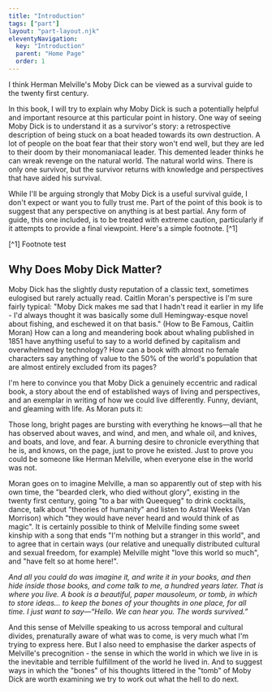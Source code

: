 ```yaml
---
title: "Introduction"
tags: ["part"]
layout: "part-layout.njk"
eleventyNavigation:
  key: "Introduction"
  parent: "Home Page"
  order: 1
---
```

I think Herman Melville's Moby Dick can be viewed as a survival guide to the twenty first century.

In this book, I will try to explain why Moby Dick is such a potentially helpful and important resource at this particular point in history.  One way of seeing Moby Dick is to understand it as a survivor's story: a retrospective description of being stuck on a boat headed towards its own destruction.  A lot of people on the boat fear that their story won't end well, but they are led to their doom by their monomaniacal leader.  This demented leader thinks he can wreak revenge on the natural world.  The natural world wins.  There is only one survivor, but the survivor returns with knowledge and perspectives that have aided his survival.

While I'll be arguing strongly that Moby Dick is a useful survival guide, I don't expect or want you to fully trust me.  Part of the point of this book is to suggest that any perspective on anything is at best partial.  Any form of guide, this one included, is to be treated with extreme caution, particularly if it attempts to provide a final viewpoint.
Here's a simple footnote. [^1] 

[^1] Footnote test





## Why Does Moby Dick Matter?

Moby Dick has the slightly dusty reputation of a classic text, sometimes eulogised but rarely actually read. Caitlin Moran's perspective is I'm sure fairly typical: "Moby Dick makes me sad that I hadn't read it earlier in my life - I'd always thought it was basically some dull Hemingway-esque novel about fishing, and eschewed it on that basis." (How to Be Famous, Caitlin Moran) How can a long and meandering book about whaling published in 1851 have anything useful to say to a world defined by capitalism and overwhelmed by technology? How can a book with almost no female characters say anything of value to the 50% of the world's population that are almost entirely excluded from its pages?

I'm here to convince you that Moby Dick a genuinely eccentric and radical book, a story about the end of established ways of living and perspectives, and an exemplar in writing of how we could live differently. Funny, deviant, and gleaming with life. As Moran puts it:

Those long, bright pages are bursting with everything he knows—all that he has observed about waves, and wind, and men, and whale oil, and knives, and boats, and love, and fear. A burning desire to chronicle everything that he is, and knows, on the page, just to prove he existed. Just to prove you could be someone like Herman Melville, when everyone else in the world was not.

Moran goes on to imagine Melville, a man so apparently out of step with his own time, the "bearded clerk, who died without glory", existing in the twenty first century, going "to a bar with Queequeg" to drink cocktails, dance, talk about "theories of humanity" and listen to Astral Weeks (Van Morrison) which "they would have never heard and would think of as magic". It is certainly possible to think of Melville finding some sweet kinship with a song that ends "I'm nothing but a stranger in this world", and to agree that in certain ways (our relative and unequally distributed cultural and sexual freedom, for example) Melville might "love this world so much", and "have felt so at home here!".

_And all you could do was imagine it, and write it in your books, and then hide inside those books, and come talk to me, a hundred years later. That is where you live. A book is a beautiful, paper mausoleum, or tomb, in which to store ideas… to keep the bones of your thoughts in one place, for all time. I just want to say—“Hello. We can hear you. The words survived.”_

And this sense of Melville speaking to us across temporal and cultural divides, prenaturally aware of what was to come, is very much what I'm trying to express here. But I also need to emphasise the darker aspects of Melville's precognition - the sense in which the world in which we live in is the inevitable and terrible fulfillment of the world he lived in. And to suggest ways in which the "bones" of his thoughts littered in the "tomb" of Moby Dick are worth examining we try to work out what the hell to do next.